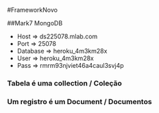 ﻿
#FrameworkNovo

##Mark7 MongoDB

* Host => ds225078.mlab.com
* Port => 25078
* Database => heroku_4m3km28x
* User => heroku_4m3km28x
* Pass => rmrm93njviet46a4caul3svj4p

### Tabela é uma collection / Coleção
### Um registro é um Document / Documentos